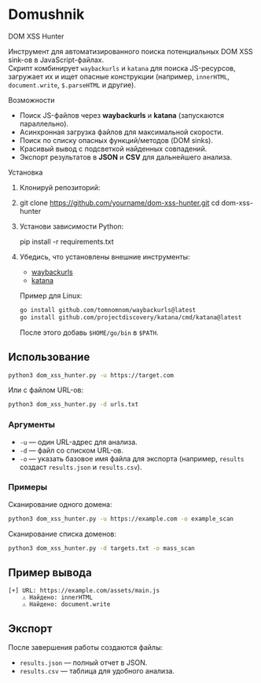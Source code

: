 # Domushnik



DOM XSS Hunter

Инструмент для автоматизированного поиска потенциальных DOM XSS sink-ов в JavaScript-файлах.  
Скрипт комбинирует `waybackurls` и `katana` для поиска JS-ресурсов, загружает их и ищет опасные конструкции (например, `innerHTML`, `document.write`, `$.parseHTML` и другие).

Возможности
-  Поиск JS-файлов через **waybackurls** и **katana** (запускаются параллельно).
-  Асинхронная загрузка файлов для максимальной скорости.
-  Поиск по списку опасных функций/методов (DOM sinks).
-  Красивый вывод с подсветкой найденных совпадений.
-  Экспорт результатов в **JSON** и **CSV** для дальнейшего анализа.

Установка
1. Клонируй репозиторий:
2. 
   git clone https://github.com/yourname/dom-xss-hunter.git
   cd dom-xss-hunter


3. Установи зависимости Python:


   pip install -r requirements.txt


4. Убедись, что установлены внешние инструменты:

   * [waybackurls](https://github.com/tomnomnom/waybackurls)
   * [katana](https://github.com/projectdiscovery/katana)

   Пример для Linux:

   ```bash
   go install github.com/tomnomnom/waybackurls@latest
   go install github.com/projectdiscovery/katana/cmd/katana@latest
   ```

   После этого добавь `$HOME/go/bin` в `$PATH`.

## Использование

```bash
python3 dom_xss_hunter.py -u https://target.com
```

Или с файлом URL-ов:

```bash
python3 dom_xss_hunter.py -d urls.txt
```

### Аргументы

* `-u` — один URL-адрес для анализа.
* `-d` — файл со списком URL-ов.
* `-o` — указать базовое имя файла для экспорта (например, `results` создаст `results.json` и `results.csv`).

### Примеры

Сканирование одного домена:

```bash
python3 dom_xss_hunter.py -u https://example.com -o example_scan
```

Сканирование списка доменов:

```bash
python3 dom_xss_hunter.py -d targets.txt -o mass_scan
```

## Пример вывода

```
[+] URL: https://example.com/assets/main.js
    ⚠️ Найдено: innerHTML
    ⚠️ Найдено: document.write
```

## Экспорт

После завершения работы создаются файлы:

* `results.json` — полный отчет в JSON.
* `results.csv` — таблица для удобного анализа.




